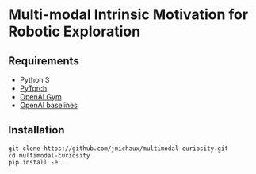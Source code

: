  # Multi-modal Intrinsic Motivation for Robotic Exploration


 ## Requirements

 * Python 3
 * [PyTorch](http://pytorch.org/)
 * [OpenAI Gym](https://github.com/openai/gym)
 * [OpenAI baselines](https://github.com/openai/baselines)
 
 ## Installation
```
git clone https://github.com/jmichaux/multimodal-curiosity.git
cd multimodal-curiosity
pip install -e .
``` 


